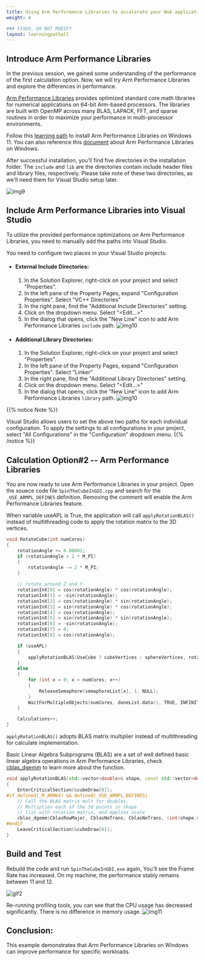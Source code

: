 ```yaml
---
title: Using Arm Performance Libraries to accalerate your WoA application
weight: 4

### FIXED, DO NOT MODIFY
layout: learningpathall
---
```


## Introduce Arm Performance Libraries
In the previous session, we gained some understanding of the performance of the first calculation option. 
Now, we will try Arm Performance Libraries and explore the differences in performance.

[Arm Performance Libraries](https://developer.arm.com/Tools%20and%20Software/Arm%20Performance%20Libraries) provides optimized standard core math libraries for numerical applications on 64-bit Arm-based processors. The libraries are built with OpenMP across many BLAS, LAPACK, FFT, and sparse routines in order to maximize your performance in multi-processor environments.

Follow this [learning path](https://learn.arm.com/install-guides/armpl/) to install Arm Performance Libraries on Windows 11. 
You can also reference this [document](https://developer.arm.com/documentation/109361/latest/) about Arm Performance Libraries on Windows.

After successful installation, you'll find five directories in the installation folder. The `include` and `lib` are the directories contain include header files and library files, respectively. Please take note of these two directories, as we'll need them for Visual Studio setup later.


 ![img9](./figures/apl_directory.png)

## Include Arm Performance Libraries into Visual Studio

To utilize the provided performance optimizations on Arm Performance Libraries, you need to manually add the paths into Visual Studio.

You need to configure two places in your Visual Studio projects:
 - #### External Include Directories:

    1. In the Solution Explorer, right-click on your project and select "Properties". 
    2. In the left pane of the Property Pages, expand "Configuration Properties". Select "VC++ Directories"
    3. In the right pane, find the "Additional Include Directories" setting.
    4. Click on the dropdown menu. Select "<Edit...>"
    5. In the dialog that opens, click the "New Line" icon to add Arm Performance Libraries `include` path.
    ![img10](./figures/ext_include.png)
 
 - #### Additional Library Directories:

    1. In the Solution Explorer, right-click on your project and select "Properties". 
    2. In the left pane of the Property Pages, expand "Configuration Properties". Select "Linker"
    3. In the right pane, find the "Additional Library Directories" setting.
    4. Click on the dropdown menu. Select "<Edit...>"
    5. In the dialog that opens, click the "New Line" icon to add Arm Performance Libraries `library` path.
    ![img10](./figures/linker_lib.png)


{{% notice Note %}}

Visual Studio allows users to set the above two paths for each individual configuration. To apply the settings to all configurations in your project, select "All Configurations" in the "Configuration" dropdown menu.
{{% /notice %}}



 ## Calculation Option#2 -- Arm Performance Libraries

You are now ready to use Arm Performance Libraries in your project.
Open the souece code file `SpinTheCubeInGDI.cpp` and search for the `_USE_ARMPL_DEFINES` definition.
Removing the comment will enable the Arm Performance Libraries feature.

When variable useAPL is True, the application will call `applyRotationBLAS()` instead of multithreading code to apply the rotation matrix to the 3D vertices.

```c++
void RotateCube(int numCores)
{
    rotationAngle += 0.00001;
    if (rotationAngle > 2 * M_PI)
    {
        rotationAngle -= 2 * M_PI;
    }

    // rotate around Z and Y
    rotationInX[0] = cos(rotationAngle) * cos(rotationAngle);
    rotationInX[1] = -sin(rotationAngle);
    rotationInX[2] = cos(rotationAngle) * sin(rotationAngle);
    rotationInX[3] = sin(rotationAngle) * cos(rotationAngle);
    rotationInX[4] = cos(rotationAngle);
    rotationInX[5] = sin(rotationAngle) * sin(rotationAngle);
    rotationInX[6] = -sin(rotationAngle);
    rotationInX[7] = 0;
    rotationInX[8] = cos(rotationAngle);

    if (useAPL)
    {
        applyRotationBLAS(UseCube ? cubeVertices : sphereVertices, rotationInX);
    }
    else
    {
        for (int x = 0; x < numCores; x++)
        {
            ReleaseSemaphore(semaphoreList[x], 1, NULL);
        }
        WaitForMultipleObjects(numCores, doneList.data(), TRUE, INFINITE);
    }

    Calculations++;
}
```

`applyRotationBLAS()` adopts BLAS matrix multiplier instead of multithreading for calculate implementation.

Basic Linear Algebra Subprograms (BLAS) are a set of well defined basic linear algebra operations in Arm Performance Libraries, check [cblas_dgemm](https://developer.arm.com/documentation/101004/2410/BLAS-Basic-Linear-Algebra-Subprograms/CBLAS-functions/cblas-dgemm?lang=en) to learn more about the function.

```c++
void applyRotationBLAS(std::vector<double>& shape, const std::vector<double>& rotMatrix)
{
    EnterCriticalSection(&cubeDraw[0]);
#if defined(_M_ARM64) && defined(_USE_ARMPL_DEFINES)
    // Call the BLAS matrix mult for doubles. 
    // Multiplies each of the 3d points in shape 
    // list with rotation matrix, and applies scale
    cblas_dgemm(CblasRowMajor, CblasNoTrans, CblasNoTrans, (int)shape.size() / 3, 3, 3, scale, shape.data(), 3, rotMatrix.data(), 3, 0.0, drawSphereVertecies.data(), 3);
#endif
    LeaveCriticalSection(&cubeDraw[0]);
}
```

## Build and Test

Rebuild the code and run `SpinTheCubeInGDI.exe` again, You'll see the Frame Rate has increased. 
On my machine, the performance stably remains between 11 and 12.

![gif2](./figures/apl_enable.gif)

Re-running profiling tools, you can see that the CPU usage has decreased significantly. There is no difference in memory usage.
 ![img11](./figures/apl_on_cpu_mem_usage.png)

## Conclusion:

This example demonstrates that Arm Performance Libraries on Windows can improve performance for specific workloads.


